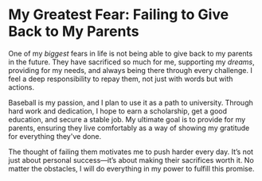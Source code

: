 # My Greatest Fear: Failing to Give Back to My Parents

One of my *biggest* fears in life is not being able to give back to my parents in the future. They have sacrificed so much for me, supporting my *dreams*, providing for my needs, and always being there through every challenge. I feel a deep responsibility to repay them, not just with words but with actions.

Baseball is my passion, and I plan to use it as a path to university. Through hard work and dedication, I hope to earn a scholarship, get a good education, and secure a stable job. My ultimate goal is to provide for my parents, ensuring they live comfortably as a way of showing my gratitude for everything they've done.

The thought of failing them motivates me to push harder every day. It’s not just about personal success—it’s about making their sacrifices worth it. No matter the obstacles, I will do everything in my power to fulfill this promise.

